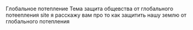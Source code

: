 Глобальное потепление 
Тема защита общевства от глобального потеепления 
site
  я расскажу вам про то как защитить нашу землю от глобального потепления 

